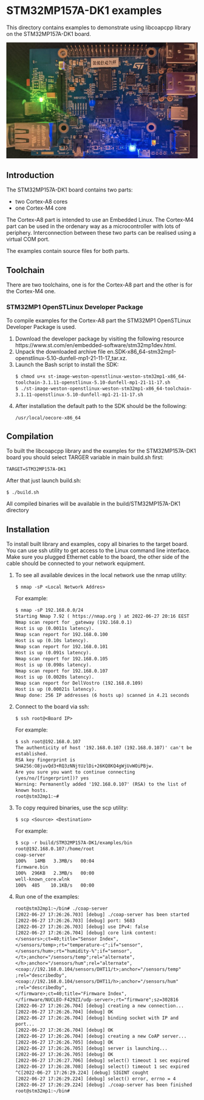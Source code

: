 # STM32MP157A-DK1 examples

This directory contains examples to demonstrate using libcoapcpp library on the STM32MP157A-DK1 board.

![plot](STM32MP157A-DK1.jpeg)

## Introduction
The STM32MP157A-DK1 board contains two parts:
* two Cortex-A8 cores
* one Cortex-M4 core

The Cortex-A8 part is intended to use an Embedded Linux.
The Cortex-M4 part can be used in the ordenary way as a microcontroller with lots of periphery.
Interconnection between these two parts can be realised using a virtual COM port.

The examples contain source files for both parts.

## Toolchain
There are two toolchains, one is for the Cortex-A8 part and the other is for the Cortex-M4 one.


### STM32MP1 OpenSTLinux Developer Package
<p>To compile examples for the Cortex-A8 part the STM32MP1 OpenSTLinux Developer Package is used.</p>
<ol>
<li>Download the developer package by visiting the following resource https://www.st.com/en/embedded-software/stm32mp1dev.html.</li>
<li>Unpack the downloaded archive file en.SDK-x86_64-stm32mp1-openstlinux-5.10-dunfell-mp1-21-11-17_tar.xz.</li>
<li>
Launch the Bash script to install the SDK:

~~~
$ chmod u+x st-image-weston-openstlinux-weston-stm32mp1-x86_64-toolchain-3.1.11-openstlinux-5.10-dunfell-mp1-21-11-17.sh
$ ./st-image-weston-openstlinux-weston-stm32mp1-x86_64-toolchain-3.1.11-openstlinux-5.10-dunfell-mp1-21-11-17.sh
~~~

<li>After installation the default path to the SDK should be the following:</li>

~~~
/usr/local/oecore-x86_64
~~~
</li>
</ol>

## Compilation
To built the libcoapcpp library and the examples for the STM32MP157A-DK1 board you should select TARGER variable in main build.sh first:

~~~
TARGET=STM32MP157A-DK1
~~~ 

After that just launch build.sh:

~~~
$ ./build.sh
~~~

All compiled binaries will be available in the build/STM32MP157A-DK1 directory

## Installation
<p>
To install built library and examples, copy all binaries to the target board.
You can use ssh utility to get access to the Linux command line interface.
Make sure you plugged Ethernet cable to the board, the other side of the cable should be
connected to your network equipment.
</p>
<ol>
<li>
To see all available devices in the local network use the nmap utility:

~~~
$ nmap -sP <Local Network Addres>
~~~

For example:
~~~
$ nmap -sP 192.168.0.0/24
Starting Nmap 7.92 ( https://nmap.org ) at 2022-06-27 20:16 EEST
Nmap scan report for _gateway (192.168.0.1)
Host is up (0.0011s latency).
Nmap scan report for 192.168.0.100
Host is up (0.10s latency).
Nmap scan report for 192.168.0.101
Host is up (0.091s latency).
Nmap scan report for 192.168.0.105
Host is up (0.098s latency).
Nmap scan report for 192.168.0.107
Host is up (0.0020s latency).
Nmap scan report for DellVostro (192.168.0.109)
Host is up (0.00021s latency).
Nmap done: 256 IP addresses (6 hosts up) scanned in 4.21 seconds
~~~
</li>
<li>
Connect to the board via ssh:

~~~
$ ssh root@<Board IP>
~~~

For example:
~~~
$ ssh root@192.168.0.107
The authenticity of host '192.168.0.107 (192.168.0.107)' can't be established.
RSA key fingerprint is SHA256:O8juvQd3+RQ3zNNjtUzlDi+26KQ8KQ4gWjUvWOiPBjw.
Are you sure you want to continue connecting (yes/no/[fingerprint])? yes
Warning: Permanently added '192.168.0.107' (RSA) to the list of known hosts.
root@stm32mp1:~# 
~~~
</li>
<li>
To copy required binaries, use the scp utility:

~~~
$ scp <Source> <Destination>
~~~

For example:
~~~
$ scp -r build/STM32MP157A-DK1/examples/bin root@192.168.0.107:/home/root
coap-server                                                                                                                                                                                                                                      100%   14MB   3.3MB/s   00:04
firmware.bin                                                                                                                                                                                                                                     100%  296KB   2.3MB/s   00:00
well-known_core.wlnk                                                                                                                                                                                                                             100%  485    10.1KB/s   00:00
~~~
</li>
<li>
Run one of the examples:

~~~
root@stm32mp1:~/bin# ./coap-server
[2022-06-27 17:26:26.703] [debug] ./coap-server has been started
[2022-06-27 17:26:26.703] [debug] port: 5683
[2022-06-27 17:26:26.703] [debug] use IPv4: false
[2022-06-27 17:26:26.704] [debug] core link content:
</sensors>;ct=40;title="Sensor Index",
</sensors/temp>;rt="temperature-c";if="sensor",
</sensors/hum>;rt="humidity-%";if="sensor",
</t>;anchor="/sensors/temp";rel="alternate",
</h>;anchor="/sensors/hum";rel="alternate",
<coap://192.168.0.104/sensors/DHT11/t>;anchor="/sensors/temp"
;rel="describedby",
<coap://192.168.0.104/sensors/DHT11/h>;anchor="/sensors/hum"
;rel="describedby",
</firmware>;ct=40;title="Firmware Index",
</firmware/NUCLEO-F429ZI/udp-server>;rt="firmware";sz=302816
[2022-06-27 17:26:26.704] [debug] creating a new connection...
[2022-06-27 17:26:26.704] [debug] OK
[2022-06-27 17:26:26.704] [debug] binding socket with IP and port...
[2022-06-27 17:26:26.704] [debug] OK
[2022-06-27 17:26:26.704] [debug] creating a new CoAP server...
[2022-06-27 17:26:26.705] [debug] OK
[2022-06-27 17:26:26.705] [debug] server is launching...
[2022-06-27 17:26:26.705] [debug] OK
[2022-06-27 17:26:27.706] [debug] select() timeout 1 sec expired
[2022-06-27 17:26:28.708] [debug] select() timeout 1 sec expired
^C[2022-06-27 17:26:29.224] [debug] SIGINT cought
[2022-06-27 17:26:29.224] [debug] select() error, errno = 4
[2022-06-27 17:26:29.224] [debug] ./coap-server has been finished
root@stm32mp1:~/bin#
~~~
</li>
</ol>
